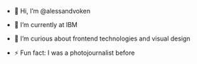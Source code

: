 - 👋 Hi, I’m @alessandvoken
  
- 🌱 I’m currently at IBM

- 👀 I’m curious about frontend technologies and visual design

- ⚡ Fun fact: I was a photojournalist before

